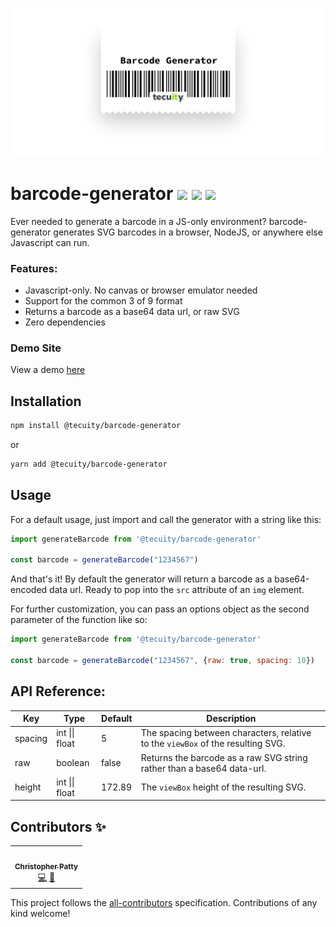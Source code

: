 ![](https://raw.githubusercontent.com/tecuity/barcode-generator/master/logo.png)

# barcode-generator [![](https://img.shields.io/npm/v/@tecuity/barcode-generator)](https://www.npmjs.com/package/@tecuity/barcode-generator) ![](https://img.shields.io/github/license/tecuity/barcode-generator) ![](https://img.shields.io/bundlephobia/minzip/@tecuity/barcode-generator)

Ever needed to generate a barcode in a JS-only environment? barcode-generator
generates SVG barcodes in a browser, NodeJS, or anywhere else Javascript can
run.

### Features:

- Javascript-only. No canvas or browser emulator needed
- Support for the common 3 of 9 format
- Returns a barcode as a base64 data url, or raw SVG
- Zero dependencies

### Demo Site

View a demo [here](https://tecuity.github.io/barcode-generator/)

## Installation

```bash
npm install @tecuity/barcode-generator
```

or

```bash
yarn add @tecuity/barcode-generator
```

## Usage

For a default usage, just import and call the generator with a string like this:

```js
import generateBarcode from '@tecuity/barcode-generator'

const barcode = generateBarcode("1234567")
```

And that's it! By default the generator will return a barcode as a base64-encoded
data url. Ready to pop into the `src` attribute of an `img` element.

For further customization, you can pass an options object as the second
parameter of the function like so:

```js
import generateBarcode from '@tecuity/barcode-generator'

const barcode = generateBarcode("1234567", {raw: true, spacing: 10})
```

## API Reference:

| Key     | Type           | Default | Description                                                                     |
|---------|----------------|---------|---------------------------------------------------------------------------------|
| spacing | int \|\| float | 5       | The spacing between characters, relative to the `viewBox` of the resulting SVG. |
| raw     | boolean        | false   | Returns the barcode as a raw SVG string rather than a base64 data-url.          |
| height  | int \|\| float | 172.89  | The `viewBox` height of the resulting SVG.                                      |

## Contributors ✨

<!-- ALL-CONTRIBUTORS-LIST:START - Do not remove or modify this section -->
<!-- prettier-ignore-start -->
<!-- markdownlint-disable -->
<table>
  <tr>
    <td align="center"><a href="http://www.christopherpatty.com"><img src="https://avatars1.githubusercontent.com/u/14916515?v=4" width="100px;" alt=""/><br /><sub><b>Christopher Patty</b></sub></a><br /><a href="https://github.com/tecuity/barcode-generator/commits?author=chrisjpatty" title="Code">💻</a> <a href="https://github.com/tecuity/barcode-generator/commits?author=chrisjpatty" title="Documentation">📖</a></td>
  </tr>
</table>

<!-- markdownlint-enable -->
<!-- prettier-ignore-end -->
<!-- ALL-CONTRIBUTORS-LIST:END -->

This project follows the [all-contributors](https://github.com/all-contributors/all-contributors) specification. Contributions of any kind welcome!
